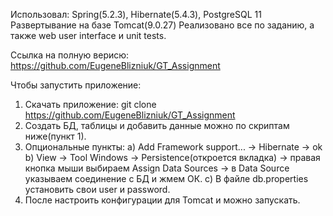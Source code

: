 Использовал: Spring(5.2.3), Hibernate(5.4.3), PostgreSQL 11
Развертывание на базе Tomcat(9.0.27)
Реализовано все по заданию, а также web user interface и unit tests.

Ссылка на полную верисю:
https://github.com/EugeneBlizniuk/GT_Assignment

Чтобы запустить приложение:
1) Скачать приложение: git clone https://github.com/EugeneBlizniuk/GT_Assignment
2) Создать БД, таблицы и добавить данные можно по скриптам ниже(пункт 1).
3) Опциональные пункты:
  a) Add Framework support... -> Hibernate -> ok
  b) View -> Tool Windows -> Persistence(откроется вкладка) -> 
  правая кнопка мыши выбираем Assign Data Sources -> в Data Source указываем соединение с БД и жмем ОК.
  c) В файле db.properties установить свои user и password.
4) После настроить конфигурации для Tomcat и можно запускать.
